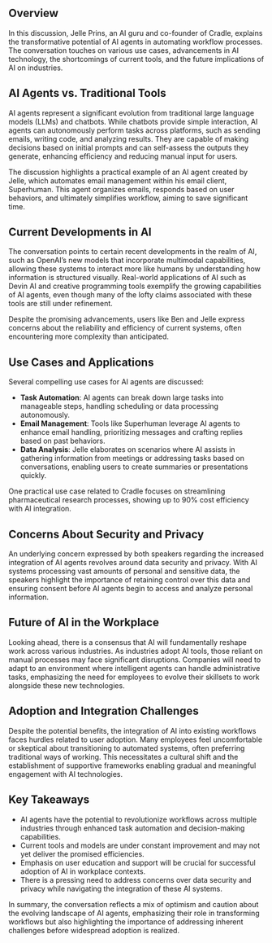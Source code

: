 ## Overview
In this discussion, Jelle Prins, an AI  guru and co-founder of Cradle, explains the transformative potential of AI agents in automating workflow processes. The conversation touches on various use cases, advancements in AI technology, the shortcomings of current tools, and the future implications of AI on industries.

## AI Agents vs. Traditional Tools
AI agents represent a significant evolution from traditional large language models (LLMs) and chatbots. While chatbots provide simple interaction, AI agents can autonomously perform tasks across platforms, such as sending emails, writing code, and analyzing results. They are capable of making decisions based on initial prompts and can self-assess the outputs they generate, enhancing efficiency and reducing manual input for users.

The discussion highlights a practical example of an AI agent created by Jelle, which automates email management within his email client, Superhuman. This agent organizes emails, responds based on user behaviors, and ultimately simplifies workflow, aiming to save significant time.

## Current Developments in AI
The conversation points to certain recent developments in the realm of AI, such as OpenAI’s new models that incorporate multimodal capabilities, allowing these systems to interact more like humans by understanding how information is structured visually. Real-world applications of AI such as Devin AI and creative programming tools exemplify the growing capabilities of AI agents, even though many of the lofty claims associated with these tools are still under refinement.

Despite the promising advancements, users like Ben and Jelle express concerns about the reliability and efficiency of current systems, often encountering more complexity than anticipated.

## Use Cases and Applications
Several compelling use cases for AI agents are discussed:
- **Task Automation**: AI agents can break down large tasks into manageable steps, handling scheduling or data processing autonomously.
- **Email Management**: Tools like Superhuman leverage AI agents to enhance email handling, prioritizing messages and crafting replies based on past behaviors.
- **Data Analysis**: Jelle elaborates on scenarios where AI assists in gathering information from meetings or addressing tasks based on conversations, enabling users to create summaries or presentations quickly.

One practical use case related to Cradle focuses on streamlining pharmaceutical research processes, showing up to 90% cost efficiency with AI integration.

## Concerns About Security and Privacy
An underlying concern expressed by both speakers regarding the increased integration of AI agents revolves around data security and privacy. With AI systems processing vast amounts of personal and sensitive data, the speakers highlight the importance of retaining control over this data and ensuring consent before AI agents begin to access and analyze personal information.

## Future of AI in the Workplace
Looking ahead, there is a consensus that AI will fundamentally reshape work across various industries. As industries adopt AI tools, those reliant on manual processes may face significant disruptions. Companies will need to adapt to an environment where intelligent agents can handle administrative tasks, emphasizing the need for employees to evolve their skillsets to work alongside these new technologies.

## Adoption and Integration Challenges
Despite the potential benefits, the integration of AI into existing workflows faces hurdles related to user adoption. Many employees feel uncomfortable or skeptical about transitioning to automated systems, often preferring traditional ways of working. This necessitates a cultural shift and the establishment of supportive frameworks enabling gradual and meaningful engagement with AI technologies.

## Key Takeaways
- AI agents have the potential to revolutionize workflows across multiple industries through enhanced task automation and decision-making capabilities.
- Current tools and models are under constant improvement and may not yet deliver the promised efficiencies.
- Emphasis on user education and support will be crucial for successful adoption of AI in workplace contexts.
- There is a pressing need to address concerns over data security and privacy while navigating the integration of these AI systems.

In summary, the conversation reflects a mix of optimism and caution about the evolving landscape of AI agents, emphasizing their role in transforming workflows but also highlighting the importance of addressing inherent challenges before widespread adoption is realized.
